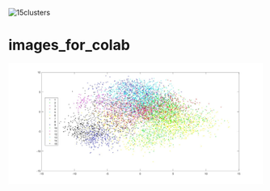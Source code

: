 ![15clusters](https://user-images.githubusercontent.com/63905114/217293334-a6a9643a-8981-4c76-8dfe-82875afb9154.jpeg)
# images_for_colab


<img src="./15clusters.jpeg">
